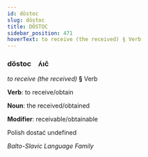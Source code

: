 ```yaml
---
id: döstoc
slug: döstoc
title: DÖSTOC
sidebar_position: 471
hoverText: to receive (the received) § Verb
---
```


### döstoc&emsp;<span kind="abugida">ʌ́ıc̄</span>

*to receive (the received)* **§** Verb

**Verb**: to receive/obtain

**Noun**: the received/obtained

**Modifier**: receivable/obtainable

Polish dostać undefined

*Balto-Slavic Language Family*